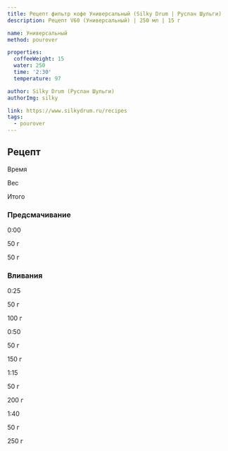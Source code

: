 ```yaml
---
title: Рецепт фильтр кофе Универсальный (Silky Drum | Руслан Шульги)
description: Рецепт V60 (Универсальный) | 250 мл | 15 г

name: Универсальный
method: pourover

properties:
  coffeeWeight: 15
  water: 250
  time: '2:30'
  temperature: 97

author: Silky Drum (Руслан Шульги)
authorImg: silky

link: https://www.silkydrum.ru/recipes
tags:
  - pourover
---
```


## Рецепт


<div class="time-line">

Время

Вес

Итого

</div>

### Предсмачивание

<div class="time-line">

0:00

50 г

50 г

</div>


### Вливания

<div class="time-line">

0:25

50 г

100 г

</div>

<div class="time-line">

0:50

50 г

150 г

</div>

<div class="time-line">

1:15

50 г

200 г

</div>

<div class="time-line">

1:40

50 г

250 г

</div>
